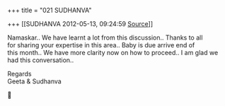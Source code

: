 +++
title = "021 SUDHANVA"

+++
[[SUDHANVA	2012-05-13, 09:24:59 [Source](https://groups.google.com/g/samskrita/c/vY0fM1sD_O4)]]



Namaskar.. We have learnt a lot from this discussion.. Thanks to all  
for sharing your expertise in this area.. Baby is due arrive end of  
this month.. We have more clarity now on how to proceed.. I am glad we  
had this conversation..  
  
Regards  
Geeta & Sudhanva  



